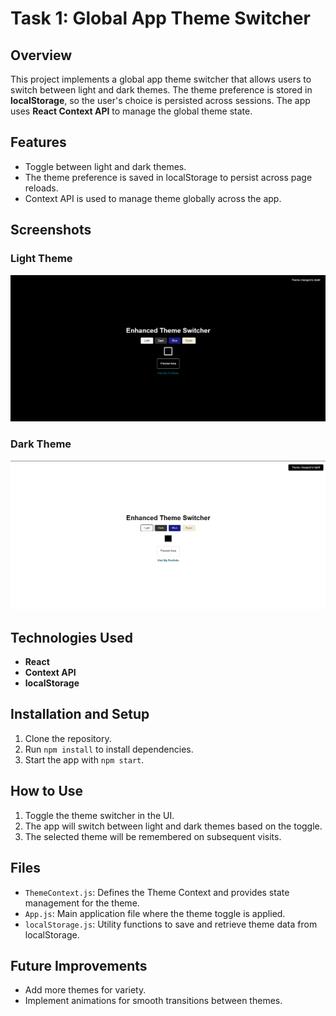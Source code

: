 # Task 1: Global App Theme Switcher

## Overview
This project implements a global app theme switcher that allows users to switch between light and dark themes. The theme preference is stored in **localStorage**, so the user's choice is persisted across sessions. The app uses **React Context API** to manage the global theme state.

## Features
- Toggle between light and dark themes.
- The theme preference is saved in localStorage to persist across page reloads.
- Context API is used to manage theme globally across the app.

## Screenshots

### Light Theme
![Light Theme](./src/screenshots/s1.png)

### Dark Theme
![Dark Theme](./src/screenshots/s2.png)

## Technologies Used
- **React**
- **Context API**
- **localStorage**

## Installation and Setup
1. Clone the repository.
2. Run `npm install` to install dependencies.
3. Start the app with `npm start`.

## How to Use
1. Toggle the theme switcher in the UI.
2. The app will switch between light and dark themes based on the toggle.
3. The selected theme will be remembered on subsequent visits.

## Files
- `ThemeContext.js`: Defines the Theme Context and provides state management for the theme.
- `App.js`: Main application file where the theme toggle is applied.
- `localStorage.js`: Utility functions to save and retrieve theme data from localStorage.

## Future Improvements
- Add more themes for variety.
- Implement animations for smooth transitions between themes.
